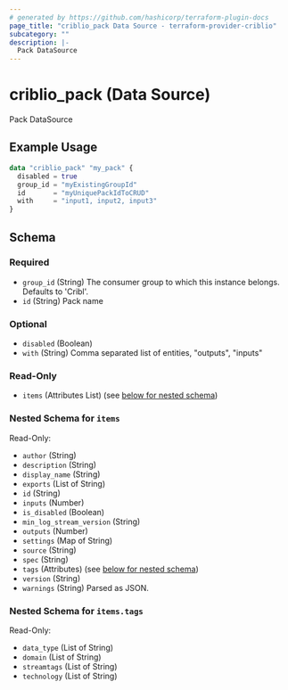 ```yaml
---
# generated by https://github.com/hashicorp/terraform-plugin-docs
page_title: "criblio_pack Data Source - terraform-provider-criblio"
subcategory: ""
description: |-
  Pack DataSource
---
```


# criblio_pack (Data Source)

Pack DataSource

## Example Usage

```terraform
data "criblio_pack" "my_pack" {
  disabled = true
  group_id = "myExistingGroupId"
  id       = "myUniquePackIdToCRUD"
  with     = "input1, input2, input3"
}
```

<!-- schema generated by tfplugindocs -->
## Schema

### Required

- `group_id` (String) The consumer group to which this instance belongs. Defaults to 'Cribl'.
- `id` (String) Pack name

### Optional

- `disabled` (Boolean)
- `with` (String) Comma separated list of entities, "outputs", "inputs"

### Read-Only

- `items` (Attributes List) (see [below for nested schema](#nestedatt--items))

<a id="nestedatt--items"></a>
### Nested Schema for `items`

Read-Only:

- `author` (String)
- `description` (String)
- `display_name` (String)
- `exports` (List of String)
- `id` (String)
- `inputs` (Number)
- `is_disabled` (Boolean)
- `min_log_stream_version` (String)
- `outputs` (Number)
- `settings` (Map of String)
- `source` (String)
- `spec` (String)
- `tags` (Attributes) (see [below for nested schema](#nestedatt--items--tags))
- `version` (String)
- `warnings` (String) Parsed as JSON.

<a id="nestedatt--items--tags"></a>
### Nested Schema for `items.tags`

Read-Only:

- `data_type` (List of String)
- `domain` (List of String)
- `streamtags` (List of String)
- `technology` (List of String)
